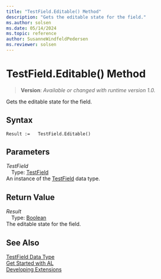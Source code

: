 ```yaml
---
title: "TestField.Editable() Method"
description: "Gets the editable state for the field."
ms.author: solsen
ms.date: 05/14/2024
ms.topic: reference
author: SusanneWindfeldPedersen
ms.reviewer: solsen
---
```

[//]: # (START>DO_NOT_EDIT)
[//]: # (IMPORTANT:Do not edit any of the content between here and the END>DO_NOT_EDIT.)
[//]: # (Any modifications should be made in the .xml files in the ModernDev repo.)
# TestField.Editable() Method
> **Version**: _Available or changed with runtime version 1.0._

Gets the editable state for the field.


## Syntax
```AL
Result :=   TestField.Editable()
```
## Parameters
*TestField*  
&emsp;Type: [TestField](testfield-data-type.md)  
An instance of the [TestField](testfield-data-type.md) data type.  

## Return Value
*Result*  
&emsp;Type: [Boolean](../boolean/boolean-data-type.md)  
The editable state for the field.


[//]: # (IMPORTANT: END>DO_NOT_EDIT)
## See Also
[TestField Data Type](testfield-data-type.md)  
[Get Started with AL](../../devenv-get-started.md)  
[Developing Extensions](../../devenv-dev-overview.md)
